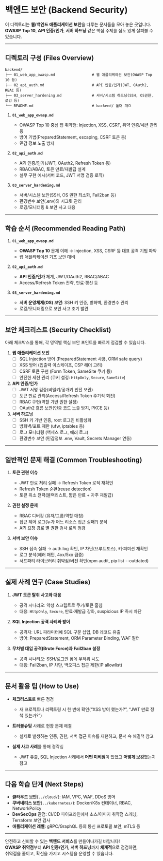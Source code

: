 # 백엔드 보안 (Backend Security)

이 디렉토리는 **웹/백엔드 애플리케이션 보안**을 다루는 문서들을 모아 놓은 곳입니다.  
**OWASP Top 10**, **API 인증/인가**, **서버 하드닝** 같은 핵심 주제를 심도 있게 살펴볼 수 있습니다.

---

## 디렉토리 구성 (Files Overview)

```plaintext
backend/
├── 01_web_app_owasp.md                 # 웹 애플리케이션 보안(OWASP Top 10 등)
├── 02_api_auth.md                      # API 인증/인가(JWT, OAuth2, RBAC 등)
├── 03_server_hardening.md              # 서버/시스템 하드닝(SSH, OS권한, 로깅 등)
└── README.md                           # backend/ 폴더 개요
```


1. **`01_web_app_owasp.md`**  
   - OWASP Top 10 중심 웹 취약점: Injection, XSS, CSRF, 취약 인증/세션 관리 등  
   - 방어 기법(PreparedStatement, escaping, CSRF 토큰 등)  
   - 민감 정보 노출 방지

2. **`02_api_auth.md`**  
   - API 인증/인가(JWT, OAuth2, Refresh Token 등)  
   - RBAC/ABAC, 토큰 만료/재발급 설계  
   - 실무 구현 예시(서버 코드, JWT 서명 검증 로직)

3. **`03_server_hardening.md`**  
   - 서버/시스템 보안(SSH, OS 권한 최소화, Fail2ban 등)  
   - 환경변수 보안(.env)와 시크릿 관리  
   - 로깅/모니터링 & 보안 사고 대응

---

## 학습 순서 (Recommended Reading Path)

1. **`01_web_app_owasp.md`**  
   - **OWASP Top 10** 문제 이해 → Injection, XSS, CSRF 등 대표 공격 기법 파악
   - 웹 애플리케이션 기초 보안 대비

2. **`02_api_auth.md`**  
   - **API 인증/인가** 체계, JWT/OAuth2, RBAC/ABAC  
   - Access/Refresh Token 전략, 만료·갱신 등

3. **`03_server_hardening.md`**  
   - **서버 운영체제(OS) 보안**: SSH 키 인증, 방화벽, 환경변수 관리  
   - 로깅/모니터링으로 보안 사고 조기 발견

---

## 보안 체크리스트 (Security Checklist)

아래 체크박스를 통해, 각 영역별 핵심 보안 포인트를 빠르게 점검할 수 있습니다.

1. **웹 애플리케이션 보안**
   - [ ] SQL Injection 방어 (PreparedStatement 사용, ORM safe query)
   - [ ] XSS 방어 (입출력 이스케이프, CSP 헤더 고려)
   - [ ] CSRF 토큰 구현 (Form Token, SameSite 쿠키 등)
   - [ ] 안전한 세션 관리 (쿠키 설정: `HttpOnly`, `Secure`, `SameSite`)

2. **API 인증/인가**
   - [ ] JWT 서명 검증(비밀키/공개키 안전 보관)
   - [ ] 토큰 만료 관리(Access/Refresh Token 주기적 회전)
   - [ ] RBAC 구현(역할 기반 권한 설정)
   - [ ] OAuth2 흐름 보안(인증 코드 노출 방지, PKCE 등)

3. **서버 하드닝**
   - [ ] SSH 키 기반 인증, root 로그인 비활성화
   - [ ] 방화벽/포트 제한 (ufw, iptables 등)
   - [ ] 로그 모니터링 (액세스 로그, 에러 로그)
   - [ ] 환경변수 보안 (민감정보 .env, Vault, Secrets Manager 연동)

---

## 일반적인 문제 해결 (Common Troubleshooting)

1. **토큰 관련 이슈**
   - JWT 만료 처리 실패 → Refresh Token 로직 재확인  
   - Refresh Token 순환(reuse detection)  
   - 토큰 취소 전략(블랙리스트, 짧은 만료 + 자주 재발급)

2. **권한 설정 문제**
   - RBAC 디버깅 (유저/그룹/역할 매칭)  
   - 접근 제어 로그(누가 어느 리소스 접근 실패?) 분석  
   - API 요청 경로 별 권한 검사 로직 점검

3. **서버 보안 이슈**
   - SSH 접속 실패 → auth.log 확인, IP 차단(브루트포스), 키·퍼미션 재확인  
   - 로그 분석(에러 패턴, 4xx/5xx 급증)  
   - 서드파티 라이브러리 취약점/버전 확인(npm audit, pip list --outdated)

---

## 실제 사례 연구 (Case Studies)

1. **JWT 토큰 탈취 사고와 대응**
   - 공격 시나리오: 악성 스크립트로 쿠키/토큰 훔침  
   - 대응: `HttpOnly`, `Secure`, 만료·재발급 강화, suspicious IP 즉시 차단

2. **SQL Injection 공격 사례와 방어**
   - 공격자: URL 파라미터에 SQL 구문 삽입, DB 레코드 유출  
   - 방어: PreparedStatement, ORM Parameter Binding, WAF 필터

3. **무차별 대입 공격(Brute Force)과 Fail2ban 설정**
   - 공격 시나리오: SSH/로그인 폼에 무작위 시도  
   - 대응: Fail2ban, IP 차단, 백오피스 접근 제한(IP allowlist)

---

## 문서 활용 팁 (How to Use)

- **체크리스트**로 빠른 점검  
  - 새 프로젝트나 리팩토링 시 한 번에 확인(“XSS 방어 했는가?”, “JWT 만료 정책 있는가?”)

- **트러블슈팅** 사례로 현장 문제 해결  
  - 실제로 발생하는 인증, 권한, 서버 접근 이슈를 재현하고, 문서 속 해결책 참고

- **실제 사고 사례**를 통해 경각심  
  - JWT 유출, SQL Injection 사례에서 **어떤 미비점**이 있었고 **어떻게 보강**했는지 참고

---

## 다음 학습 단계 (Next Steps)

- **클라우드 보안**(`../cloud/`): IAM, VPC, WAF, DDoS 방어  
- **쿠버네티스 보안**(`../kubernetes/`): Docker/K8s 컨테이너, RBAC, NetworkPolicy  
- **DevSecOps** 관점: CI/CD 파이프라인에서 소스/이미지 취약점 스캐닝, Terraform 보안 검사  
- **애플리케이션 레벨**: gRPC/GraphQL 등의 통신 프로토콜 보안, mTLS 등

---

안전하고 신뢰할 수 있는 **백엔드 서비스**를 만들어나가길 바랍니다!  
**OWASP 취약점**부터 **API 인증/인가**, **서버 하드닝**까지 **체계적**으로 점검하면,  
취약점을 줄이고, 확신을 가지고 시스템을 운영할 수 있습니다.
